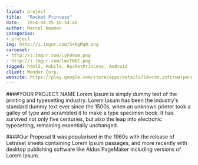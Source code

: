```yaml
---
layout: project
title:  "Rocket Princess"
date:   2014-04-25 16:54:46
author: Marcel Newman
categories:
- project
img: http://i.imgur.com/S4KgMq0.png
carousel:
- http://i.imgur.com/LyF0Oom.png
- http://i.imgur.com/lmcTN6E.png
tagged: html5, Mobile, RocketPrincess, Android
client: Wonder Corp.
website: https://play.google.com/store/apps/details?id=com.informalpenguins.rocketprincess
---
```

####YOUR PROJECT NAME
Lorem Ipsum is simply dummy text of the printing and typesetting industry. Lorem Ipsum has been the industry's standard dummy text ever since the 1500s, when an unknown printer took a galley of type and scrambled it to make a type specimen book. It has survived not only five centuries, but also the leap into electronic typesetting, remaining essentially unchanged.

####Our Proposal
It was popularised in the 1960s with the release of Letraset sheets containing Lorem Ipsum passages, and more recently with desktop publishing software like Aldus PageMaker including versions of Lorem Ipsum.
